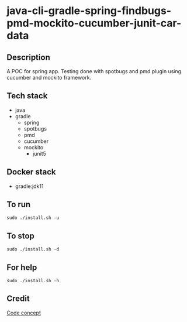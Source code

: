 # java-cli-gradle-spring-findbugs-pmd-mockito-cucumber-junit-car-data

## Description
A POC for spring app. Testing done with
spotbugs and pmd plugin using
cucumber and mockito framework.

## Tech stack
- java
- gradle
  - spring
  - spotbugs
  - pmd
  - cucumber
  - mockito
    - junit5

## Docker stack
- gradle:jdk11

## To run
`sudo ./install.sh -u`

## To stop
`sudo ./install.sh -d`

## For help
`sudo ./install.sh -h`

## Credit
[Code concept](https://stackoverflow.com/questions/44429751/how-to-use-junit-5-with-gradle)
